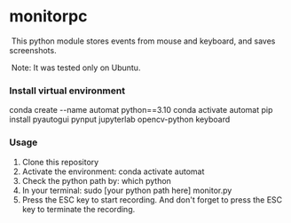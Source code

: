 # monitorpc
 This python module stores events from mouse and keyboard, and saves screenshots.

 Note: It was tested only on Ubuntu. 

### Install virtual environment 
conda create --name automat python==3.10
conda activate automat
pip install pyautogui pynput jupyterlab opencv-python keyboard

### Usage
1. Clone this repository
2. Activate the environment: conda activate automat
3. Check the python path by: which python
4. In your terminal: sudo [your python path here] monitor.py 
5. Press the ESC key to start recording. And don't forget to press the ESC key to terminate the recording. 